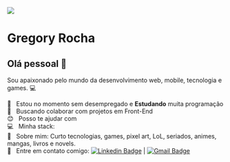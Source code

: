 <img width="auto" src="https://github.com/tgmarinho/tgmarinho/blob/master/banner.png">


# Gregory Rocha

## Olá pessoal 👋
Sou apaixonado pelo mundo da desenvolvimento web, mobile, tecnologia e games. :computer:

 :rocket:  &nbsp; Estou no momento sem desempregado e **Estudando** muita programação
 <br/> :purple_heart: &nbsp; Buscando colaborar com projetos em Front-End
 <br/> :blush: &nbsp; Posso te ajudar com 
 <br/> :computer: &nbsp; Minha stack: 
 <br/> 💬  &nbsp; Sobre mim: Curto tecnologias, games, pixel art, LoL, seriados, animes, mangas, livros e novels.
 <br/> :email: &nbsp; Entre em contato comigo: [![Linkedin Badge](https://img.shields.io/badge/-Gregory-Rocha-blue?style=flat-square&logo=Linkedin&logoColor=white&link=https://www.linkedin.com/in/gregory-rocha/)](https://www.linkedin.com/in/gregory-rocha/) 
| 
[![Gmail Badge](https://img.shields.io/badge/-tgmarinho@gmail.com-c14438?style=flat-square&logo=Gmail&logoColor=white&link=mailto:tgmarinho@gmail.com)](mailto:tgmarinho@gmail.com)
